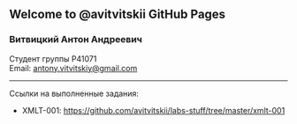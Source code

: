 ## Welcome to @avitvitskii GitHub Pages

### Витвицкий Антон Андреевич
Студент группы P41071 \
Email: <antony.vitvitskiy@gmail.com>
***
Ссылки на выполненные задания:
* XMLT-001: <https://github.com/avitvitskii/labs-stuff/tree/master/xmlt-001>
